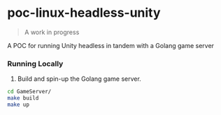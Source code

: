 # poc-linux-headless-unity

> A work in progress

A POC for running Unity headless in tandem with a Golang game server

### Running Locally

1. Build and spin-up the Golang game server.
```sh
cd GameServer/
make build
make up
```